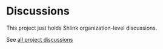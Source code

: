 # Discussions

This project just holds Shlink organization-level discussions.

See [all project discussions](https://github.com/orgs/shlinkio/discussions)
